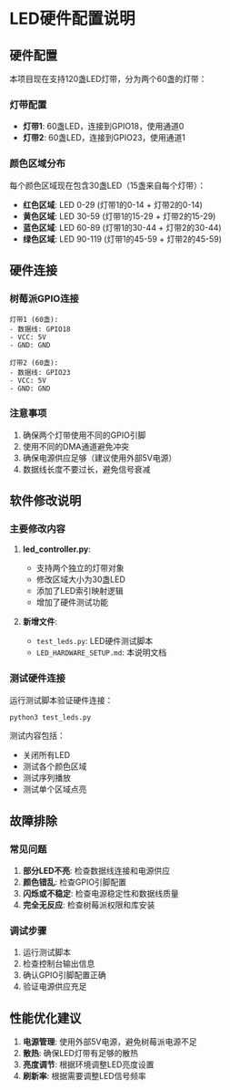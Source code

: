 # LED硬件配置说明

## 硬件配置

本项目现在支持120盏LED灯带，分为两个60盏的灯带：

### 灯带配置
- **灯带1**: 60盏LED，连接到GPIO18，使用通道0
- **灯带2**: 60盏LED，连接到GPIO23，使用通道1

### 颜色区域分布
每个颜色区域现在包含30盏LED（15盏来自每个灯带）：

- **红色区域**: LED 0-29 (灯带1的0-14 + 灯带2的0-14)
- **黄色区域**: LED 30-59 (灯带1的15-29 + 灯带2的15-29)
- **蓝色区域**: LED 60-89 (灯带1的30-44 + 灯带2的30-44)
- **绿色区域**: LED 90-119 (灯带1的45-59 + 灯带2的45-59)

## 硬件连接

### 树莓派GPIO连接
```
灯带1 (60盏):
- 数据线: GPIO18
- VCC: 5V
- GND: GND

灯带2 (60盏):
- 数据线: GPIO23
- VCC: 5V
- GND: GND
```

### 注意事项
1. 确保两个灯带使用不同的GPIO引脚
2. 使用不同的DMA通道避免冲突
3. 确保电源供应足够（建议使用外部5V电源）
4. 数据线长度不要过长，避免信号衰减

## 软件修改说明

### 主要修改内容
1. **led_controller.py**: 
   - 支持两个独立的灯带对象
   - 修改区域大小为30盏LED
   - 添加了LED索引映射逻辑
   - 增加了硬件测试功能

2. **新增文件**:
   - `test_leds.py`: LED硬件测试脚本
   - `LED_HARDWARE_SETUP.md`: 本说明文档

### 测试硬件连接
运行测试脚本验证硬件连接：
```bash
python3 test_leds.py
```

测试内容包括：
- 关闭所有LED
- 测试各个颜色区域
- 测试序列播放
- 测试单个区域点亮

## 故障排除

### 常见问题
1. **部分LED不亮**: 检查数据线连接和电源供应
2. **颜色错乱**: 检查GPIO引脚配置
3. **闪烁或不稳定**: 检查电源稳定性和数据线质量
4. **完全无反应**: 检查树莓派权限和库安装

### 调试步骤
1. 运行测试脚本
2. 检查控制台输出信息
3. 确认GPIO引脚配置正确
4. 验证电源供应充足

## 性能优化建议

1. **电源管理**: 使用外部5V电源，避免树莓派电源不足
2. **散热**: 确保LED灯带有足够的散热
3. **亮度调节**: 根据环境调整LED亮度设置
4. **刷新率**: 根据需要调整LED信号频率 